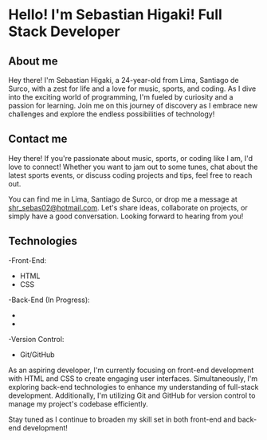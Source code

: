 # Hello! I'm Sebastian Higaki! Full Stack Developer
## About me
Hey there! I'm Sebastian Higaki, a 24-year-old from Lima, Santiago de Surco, with a zest for life and a love for music, sports, and coding. As I dive into the exciting world of programming, I'm fueled by curiosity and a passion for learning. Join me on this journey of discovery as I embrace new challenges and explore the endless possibilities of technology!
## Contact me
Hey there! If you're passionate about music, sports, or coding like I am, I'd love to connect! Whether you want to jam out to some tunes, chat about the latest sports events, or discuss coding projects and tips, feel free to reach out.

You can find me in Lima, Santiago de Surco, or drop me a message at shr_sebas02@hotmail.com. Let's share ideas, collaborate on projects, or simply have a good conversation. Looking forward to hearing from you!
## Technologies
-Front-End:

- HTML
- CSS

-Back-End (In Progress):

- 
- 

-Version Control:

- Git/GitHub

As an aspiring developer, I'm currently focusing on front-end development with HTML and CSS to create engaging user interfaces. Simultaneously, I'm exploring back-end technologies to enhance my understanding of full-stack development. Additionally, I'm utilizing Git and GitHub for version control to manage my project's codebase efficiently.

Stay tuned as I continue to broaden my skill set in both front-end and back-end development!